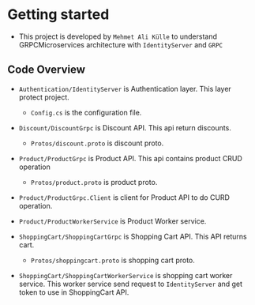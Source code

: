 # Getting started
- This project is developed by `Mehmet Ali Külle` to understand GRPCMicroservices architecture with `IdentityServer` and `GRPC`

## Code Overview
- `Authentication/IdentityServer` is Authentication layer. This layer protect project.
    - `Config.cs`  is the configuration file.

- `Discount/DiscountGrpc` is Discount API. This api return discounts.
    - `Protos/discount.proto` is discount proto.

- `Product/ProductGrpc` is Product API. This api contains product CRUD operation
    - `Protos/product.proto` is product proto.

- `Product/ProductGrpc.Client` is client for Product API to do CURD operation.

- `Product/ProductWorkerService` is Product Worker service.

- `ShoppingCart/ShoppingCartGrpc` is Shopping Cart API. This API returns cart.
    - `Protos/shoppingcart.proto` is shopping cart proto.

- `ShoppingCart/ShoppingCartWorkerService` is shopping cart worker service. This worker service send request to `IdentityServer` and get token to use in ShoppingCart API.